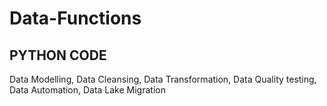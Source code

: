 # Data-Functions
PYTHON CODE
---
Data Modelling, Data Cleansing, Data Transformation, Data Quality testing, Data Automation, Data Lake Migration
